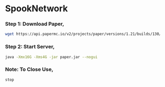 # SpookNetwork

### Step 1: Download Paper,
```bash
wget https://api.papermc.io/v2/projects/paper/versions/1.21/builds/130/downloads/paper-1.21-130.jar
```
### Step 2: Start Server,
```bash
java -Xmx16G -Xms4G -jar paper.jar --nogui
```
### Note: To Close Use,
```bash
stop
```
